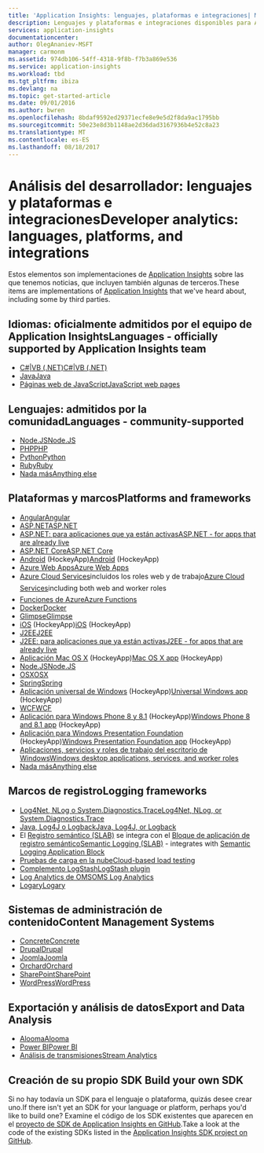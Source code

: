 ```yaml
---
title: 'Application Insights: lenguajes, plataformas e integraciones| Microsoft Docs'
description: Lenguajes y plataformas e integraciones disponibles para Application Insights
services: application-insights
documentationcenter: 
author: OlegAnaniev-MSFT
manager: carmonm
ms.assetid: 974db106-54ff-4318-9f8b-f7b3a869e536
ms.service: application-insights
ms.workload: tbd
ms.tgt_pltfrm: ibiza
ms.devlang: na
ms.topic: get-started-article
ms.date: 09/01/2016
ms.author: bwren
ms.openlocfilehash: 8bdaf9592ed29371ecfe8e9e5d2f8da9ac1795bb
ms.sourcegitcommit: 50e23e8d3b1148ae2d36dad3167936b4e52c8a23
ms.translationtype: MT
ms.contentlocale: es-ES
ms.lasthandoff: 08/18/2017
---
```

# <a name="developer-analytics-languages-platforms-and-integrations"></a><span data-ttu-id="9a59c-103">Análisis del desarrollador: lenguajes y plataformas e integraciones</span><span class="sxs-lookup"><span data-stu-id="9a59c-103">Developer analytics: languages, platforms, and integrations</span></span>
<span data-ttu-id="9a59c-104">Estos elementos son implementaciones de [Application Insights](app-insights-overview.md) sobre las que tenemos noticias, que incluyen también algunas de terceros.</span><span class="sxs-lookup"><span data-stu-id="9a59c-104">These items are implementations of [Application Insights](app-insights-overview.md) that we've heard about, including some by third parties.</span></span>

## <a name="languages---officially-supported-by-application-insights-team"></a><span data-ttu-id="9a59c-105">Idiomas: oficialmente admitidos por el equipo de Application Insights</span><span class="sxs-lookup"><span data-stu-id="9a59c-105">Languages - officially supported by Application Insights team</span></span>
* [<span data-ttu-id="9a59c-106">C#|VB (.NET)</span><span class="sxs-lookup"><span data-stu-id="9a59c-106">C#|VB (.NET)</span></span>](app-insights-asp-net.md)
* [<span data-ttu-id="9a59c-107">Java</span><span class="sxs-lookup"><span data-stu-id="9a59c-107">Java</span></span>](app-insights-java-get-started.md)
* [<span data-ttu-id="9a59c-108">Páginas web de JavaScript</span><span class="sxs-lookup"><span data-stu-id="9a59c-108">JavaScript web pages</span></span>](app-insights-javascript.md)

## <a name="languages---community-supported"></a><span data-ttu-id="9a59c-109">Lenguajes: admitidos por la comunidad</span><span class="sxs-lookup"><span data-stu-id="9a59c-109">Languages - community-supported</span></span>
* [<span data-ttu-id="9a59c-110">Node.JS</span><span class="sxs-lookup"><span data-stu-id="9a59c-110">Node.JS</span></span>](https://github.com/Microsoft/ApplicationInsights-node.js)
* [<span data-ttu-id="9a59c-111">PHP</span><span class="sxs-lookup"><span data-stu-id="9a59c-111">PHP</span></span>](https://github.com/Microsoft/ApplicationInsights-PHP)
* [<span data-ttu-id="9a59c-112">Python</span><span class="sxs-lookup"><span data-stu-id="9a59c-112">Python</span></span>](https://pypi.python.org/pypi/applicationinsights/0.1.0)
* [<span data-ttu-id="9a59c-113">Ruby</span><span class="sxs-lookup"><span data-stu-id="9a59c-113">Ruby</span></span>](https://rubygems.org/gems/application_insights)
* [<span data-ttu-id="9a59c-114">Nada más</span><span class="sxs-lookup"><span data-stu-id="9a59c-114">Anything else</span></span>](#projects)

## <a name="platforms-and-frameworks"></a><span data-ttu-id="9a59c-115">Plataformas y marcos</span><span class="sxs-lookup"><span data-stu-id="9a59c-115">Platforms and frameworks</span></span>
* [<span data-ttu-id="9a59c-116">Angular</span><span class="sxs-lookup"><span data-stu-id="9a59c-116">Angular</span></span>](https://www.npmjs.com/package/angular-applicationinsights)
* [<span data-ttu-id="9a59c-117">ASP.NET</span><span class="sxs-lookup"><span data-stu-id="9a59c-117">ASP.NET</span></span>](app-insights-asp-net.md)
* [<span data-ttu-id="9a59c-118">ASP.NET: para aplicaciones que ya están activas</span><span class="sxs-lookup"><span data-stu-id="9a59c-118">ASP.NET - for apps that are already live</span></span>](app-insights-monitor-performance-live-website-now.md)
* [<span data-ttu-id="9a59c-119">ASP.NET Core</span><span class="sxs-lookup"><span data-stu-id="9a59c-119">ASP.NET Core</span></span>](app-insights-asp-net-core.md)
* <span data-ttu-id="9a59c-120">[Android](https://github.com/Microsoft/ApplicationInsights-Android) (HockeyApp)</span><span class="sxs-lookup"><span data-stu-id="9a59c-120">[Android](https://github.com/Microsoft/ApplicationInsights-Android) (HockeyApp)</span></span>
* [<span data-ttu-id="9a59c-121">Azure Web Apps</span><span class="sxs-lookup"><span data-stu-id="9a59c-121">Azure Web Apps</span></span>](app-insights-azure-web-apps.md)
* <span data-ttu-id="9a59c-122">[Azure Cloud Services](app-insights-cloudservices.md)&#151;incluidos los roles web y de trabajo</span><span class="sxs-lookup"><span data-stu-id="9a59c-122">[Azure Cloud Services](app-insights-cloudservices.md)&#151;including both web and worker roles</span></span>
* [<span data-ttu-id="9a59c-123">Funciones de Azure</span><span class="sxs-lookup"><span data-stu-id="9a59c-123">Azure Functions</span></span>](https://github.com/christopheranderson/azure-functions-app-insights-sample)
* [<span data-ttu-id="9a59c-124">Docker</span><span class="sxs-lookup"><span data-stu-id="9a59c-124">Docker</span></span>](app-insights-docker.md)
* [<span data-ttu-id="9a59c-125">Glimpse</span><span class="sxs-lookup"><span data-stu-id="9a59c-125">Glimpse</span></span>](https://azure.microsoft.com/blog/glimpse-application-insights/)
* <span data-ttu-id="9a59c-126">[iOS](https://github.com/Microsoft/ApplicationInsights-iOS) (HockeyApp)</span><span class="sxs-lookup"><span data-stu-id="9a59c-126">[iOS](https://github.com/Microsoft/ApplicationInsights-iOS) (HockeyApp)</span></span>
* [<span data-ttu-id="9a59c-127">J2EE</span><span class="sxs-lookup"><span data-stu-id="9a59c-127">J2EE</span></span>](app-insights-java-get-started.md)
* [<span data-ttu-id="9a59c-128">J2EE: para aplicaciones que ya están activas</span><span class="sxs-lookup"><span data-stu-id="9a59c-128">J2EE - for apps that are already live</span></span>](app-insights-java-live.md)
* <span data-ttu-id="9a59c-129">[Aplicación Mac OS X](https://support.hockeyapp.net/kb/client-integration-ios-mac-os-x-tvos/hockeyapp-for-mac-os-x) (HockeyApp)</span><span class="sxs-lookup"><span data-stu-id="9a59c-129">[Mac OS X app](https://support.hockeyapp.net/kb/client-integration-ios-mac-os-x-tvos/hockeyapp-for-mac-os-x) (HockeyApp)</span></span>
* [<span data-ttu-id="9a59c-130">Node.JS</span><span class="sxs-lookup"><span data-stu-id="9a59c-130">Node.JS</span></span>](https://www.npmjs.com/package/applicationinsights)
* [<span data-ttu-id="9a59c-131">OSX</span><span class="sxs-lookup"><span data-stu-id="9a59c-131">OSX</span></span>](https://github.com/Microsoft/ApplicationInsights-OSX)
* [<span data-ttu-id="9a59c-132">Spring</span><span class="sxs-lookup"><span data-stu-id="9a59c-132">Spring</span></span>](http://joe.blog.freemansoft.com/2015/12/enabling-microsoft-application-insight.html)
* <span data-ttu-id="9a59c-133">[Aplicación universal de Windows](https://support.hockeyapp.net/kb/client-integration-windows-and-windows-phone/how-to-create-an-app-for-uwp) (HockeyApp)</span><span class="sxs-lookup"><span data-stu-id="9a59c-133">[Universal Windows app](https://support.hockeyapp.net/kb/client-integration-windows-and-windows-phone/how-to-create-an-app-for-uwp) (HockeyApp)</span></span>
* [<span data-ttu-id="9a59c-134">WCF</span><span class="sxs-lookup"><span data-stu-id="9a59c-134">WCF</span></span>](https://github.com/Microsoft/ApplicationInsights-SDK-Labs/blob/master/WCF/readme.md)
* <span data-ttu-id="9a59c-135">[Aplicación para Windows Phone 8 y 8.1](https://support.hockeyapp.net/kb/client-integration-windows-and-windows-phone/hockeyapp-for-windows-phone-silverlight-apps-80-and-81) (HockeyApp)</span><span class="sxs-lookup"><span data-stu-id="9a59c-135">[Windows Phone 8 and 8.1 app](https://support.hockeyapp.net/kb/client-integration-windows-and-windows-phone/hockeyapp-for-windows-phone-silverlight-apps-80-and-81) (HockeyApp)</span></span>
* <span data-ttu-id="9a59c-136">[Aplicación para Windows Presentation Foundation](https://support.hockeyapp.net/kb/client-integration-windows-and-windows-phone/hockeyapp-for-windows-wpf-apps) (HockeyApp)</span><span class="sxs-lookup"><span data-stu-id="9a59c-136">[Windows Presentation Foundation app](https://support.hockeyapp.net/kb/client-integration-windows-and-windows-phone/hockeyapp-for-windows-wpf-apps) (HockeyApp)</span></span>
* [<span data-ttu-id="9a59c-137">Aplicaciones, servicios y roles de trabajo del escritorio de Windows</span><span class="sxs-lookup"><span data-stu-id="9a59c-137">Windows desktop applications, services, and worker roles</span></span>](app-insights-windows-desktop.md)
* [<span data-ttu-id="9a59c-138">Nada más</span><span class="sxs-lookup"><span data-stu-id="9a59c-138">Anything else</span></span>](#projects)

## <a name="logging-frameworks"></a><span data-ttu-id="9a59c-139">Marcos de registro</span><span class="sxs-lookup"><span data-stu-id="9a59c-139">Logging frameworks</span></span>
* [<span data-ttu-id="9a59c-140">Log4Net, NLog o System.Diagnostics.Trace</span><span class="sxs-lookup"><span data-stu-id="9a59c-140">Log4Net, NLog, or System.Diagnostics.Trace</span></span>](app-insights-diagnostic-search.md)
* [<span data-ttu-id="9a59c-141">Java, Log4J o Logback</span><span class="sxs-lookup"><span data-stu-id="9a59c-141">Java, Log4J, or Logback</span></span>](app-insights-java-trace-logs.md)
* <span data-ttu-id="9a59c-142">El [Registro semántico (SLAB)](https://github.com/fidmor89/SLAB_AppInsights) se integra con el [Bloque de aplicación de registro semántico](https://msdn.microsoft.com/library/dn440729.aspx)</span><span class="sxs-lookup"><span data-stu-id="9a59c-142">[Semantic Logging (SLAB)](https://github.com/fidmor89/SLAB_AppInsights) - integrates with [Semantic Logging Application Block](https://msdn.microsoft.com/library/dn440729.aspx)</span></span>
* [<span data-ttu-id="9a59c-143">Pruebas de carga en la nube</span><span class="sxs-lookup"><span data-stu-id="9a59c-143">Cloud-based load testing</span></span>](http://blogs.msdn.com/b/visualstudioalm/archive/2015/07/30/getting-application-insights-counters-with-cloud-based-load-testing.aspx)
* [<span data-ttu-id="9a59c-144">Complemento LogStash</span><span class="sxs-lookup"><span data-stu-id="9a59c-144">LogStash plugin</span></span>](https://github.com/Azure/azure-diagnostics-tools/tree/master/Logstash/logstash-output-applicationinsights)
* [<span data-ttu-id="9a59c-145">Log Analytics de OMS</span><span class="sxs-lookup"><span data-stu-id="9a59c-145">OMS Log Analytics</span></span>](https://blogs.technet.microsoft.com/msoms/2016/09/26/application-insights-connector-in-oms/)
* [<span data-ttu-id="9a59c-146">Logary</span><span class="sxs-lookup"><span data-stu-id="9a59c-146">Logary</span></span>](https://www.nuget.org/packages/Logary.Targets.AppInsights/)

## <a name="content-management-systems"></a><span data-ttu-id="9a59c-147">Sistemas de administración de contenido</span><span class="sxs-lookup"><span data-stu-id="9a59c-147">Content Management Systems</span></span>
* [<span data-ttu-id="9a59c-148">Concrete</span><span class="sxs-lookup"><span data-stu-id="9a59c-148">Concrete</span></span>](https://github.com/fidmor89/appInsights-Concrete)
* [<span data-ttu-id="9a59c-149">Drupal</span><span class="sxs-lookup"><span data-stu-id="9a59c-149">Drupal</span></span>](https://github.com/fidmor89/AppInsights-Drupal)
* [<span data-ttu-id="9a59c-150">Joomla</span><span class="sxs-lookup"><span data-stu-id="9a59c-150">Joomla</span></span>](https://github.com/fidmor89/AppInsights-Joomla)
* [<span data-ttu-id="9a59c-151">Orchard</span><span class="sxs-lookup"><span data-stu-id="9a59c-151">Orchard</span></span>](https://azure.microsoft.com/blog/integrating-application-insights-into-a-modular-cms-and-a-multi-tenant-public-saas/preview/)
* [<span data-ttu-id="9a59c-152">SharePoint</span><span class="sxs-lookup"><span data-stu-id="9a59c-152">SharePoint</span></span>](app-insights-sharepoint.md)
* [<span data-ttu-id="9a59c-153">WordPress</span><span class="sxs-lookup"><span data-stu-id="9a59c-153">WordPress</span></span>](https://wordpress.org/plugins/application-insights/)

## <a name="export-and-data-analysis"></a><span data-ttu-id="9a59c-154">Exportación y análisis de datos</span><span class="sxs-lookup"><span data-stu-id="9a59c-154">Export and Data Analysis</span></span>
* [<span data-ttu-id="9a59c-155">Alooma</span><span class="sxs-lookup"><span data-stu-id="9a59c-155">Alooma</span></span>](https://www.alooma.com/blog/application-insights-amazon-redshift)
* [<span data-ttu-id="9a59c-156">Power BI</span><span class="sxs-lookup"><span data-stu-id="9a59c-156">Power BI</span></span>](http://blogs.msdn.com/b/powerbi/archive/2015/11/04/explore-your-application-insights-data-with-power-bi.aspx)
* [<span data-ttu-id="9a59c-157">Análisis de transmisiones</span><span class="sxs-lookup"><span data-stu-id="9a59c-157">Stream Analytics</span></span>](app-insights-export-power-bi.md)

## <span data-ttu-id="9a59c-158"><a name="projects"></a> Creación de su propio SDK</span><span class="sxs-lookup"><span data-stu-id="9a59c-158"><a name="projects"></a> Build your own SDK</span></span>
<span data-ttu-id="9a59c-159">Si no hay todavía un SDK para el lenguaje o plataforma, quizás desee crear uno.</span><span class="sxs-lookup"><span data-stu-id="9a59c-159">If there isn't yet an SDK for your language or platform, perhaps you'd like to build one?</span></span> <span data-ttu-id="9a59c-160">Examine el código de los SDK existentes que aparecen en el [proyecto de SDK de Application Insights en GitHub](https://github.com/Microsoft/AppInsights-Home).</span><span class="sxs-lookup"><span data-stu-id="9a59c-160">Take a look at the code of the existing SDKs listed in the [Application Insights SDK project on GitHub](https://github.com/Microsoft/AppInsights-Home).</span></span>
